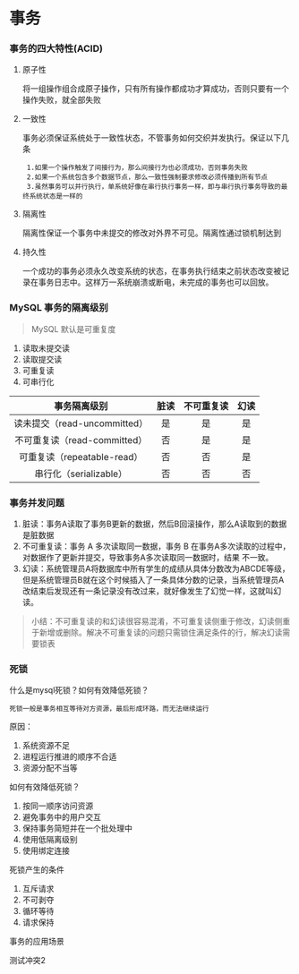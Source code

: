 # 事务

### 事务的四大特性(ACID)
1. 原子性 

    将一组操作组合成原子操作，只有所有操作都成功才算成功，否则只要有一个操作失败，就全部失败

2. 一致性
    
    事务必须保证系统处于一致性状态，不管事务如何交织并发执行。保证以下几条
        
        1.如果一个操作触发了间接行为，那么间接行为也必须成功，否则事务失败
        2.如果一个系统包含多个数据节点，那么一致性强制要求修改必须传播到所有节点
        3.虽然事务可以并行执行，单系统好像在串行执行事务一样，即与串行执行事务导致的最终系统状态是一样的

3. 隔离性

    隔离性保证一个事务中未提交的修改对外界不可见。隔离性通过锁机制达到

4. 持久性

     一个成功的事务必须永久改变系统的状态，在事务执行结束之前状态改变被记录在事务日志中。这样万一系统崩溃或断电，未完成的事务也可以回放。       

### MySQL 事务的隔离级别
> MySQL 默认是可重复度
1. 读取未提交读
2. 读取提交读
3. 可重复读
4. 可串行化


| 事务隔离级别 | 脏读 | 不可重复读 | 幻读 |
| :---: | :---: | :---: | :---: |
|读未提交（read-uncommitted） | 是 | 是 | 是 |
|不可重复读（read-committed） | 否 | 是 | 是 |
|可重复读（repeatable-read） | 否 | 否 | 是 |
|串行化（serializable） | 否 | 否 | 否 |

### 事务并发问题

1. 脏读：事务A读取了事务B更新的数据，然后B回滚操作，那么A读取到的数据是脏数据
2. 不可重复读：事务 A 多次读取同一数据，事务 B 在事务A多次读取的过程中，对数据作了更新并提交，导致事务A多次读取同一数据时，结果 不一致。
3. 幻读：系统管理员A将数据库中所有学生的成绩从具体分数改为ABCDE等级，但是系统管理员B就在这个时候插入了一条具体分数的记录，当系统管理员A改结束后发现还有一条记录没有改过来，就好像发生了幻觉一样，这就叫幻读。
> 小结：不可重复读的和幻读很容易混淆，不可重复读侧重于修改，幻读侧重于新增或删除。解决不可重复读的问题只需锁住满足条件的行，解决幻读需要锁表


### 死锁

什么是mysql死锁？如何有效降低死锁？
    
    死锁一般是事务相互等待对方资源，最后形成环路，而无法继续运行

原因：
        
1. 系统资源不足
2. 进程运行推进的顺序不合适
3. 资源分配不当等

如何有效降低死锁？

1. 按同一顺序访问资源
2. 避免事务中的用户交互
3. 保持事务简短并在一个批处理中
4. 使用低隔离级别
5. 使用绑定连接

死锁产生的条件

1. 互斥请求
2. 不可剥夺
3. 循环等待
4. 请求保持


事务的应用场景

测试冲突2